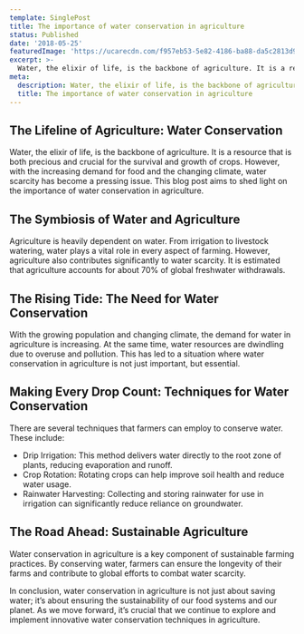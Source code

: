 ```yaml
---
template: SinglePost
title: The importance of water conservation in agriculture
status: Published
date: '2018-05-25'
featuredImage: 'https://ucarecdn.com/f957eb53-5e82-4186-ba88-da5c2813d965/'
excerpt: >-
  Water, the elixir of life, is the backbone of agriculture. It is a resource that is both precious and crucial for the survival and growth of crops. However, with the increasing demand for food and the changing climate, water scarcity has become a pressing issue. This blog post aims to shed light on the importance of water conservation in agriculture.
meta:
  description: Water, the elixir of life, is the backbone of agriculture. It is a resource that is both precious and crucial for the survival and growth of crops.
  title: The importance of water conservation in agriculture
---
```


## The Lifeline of Agriculture: Water Conservation
Water, the elixir of life, is the backbone of agriculture. It is a resource that is both precious and crucial for the survival and growth of crops. However, with the increasing demand for food and the changing climate, water scarcity has become a pressing issue. This blog post aims to shed light on the importance of water conservation in agriculture.

## The Symbiosis of Water and Agriculture
Agriculture is heavily dependent on water. From irrigation to livestock watering, water plays a vital role in every aspect of farming. However, agriculture also contributes significantly to water scarcity. It is estimated that agriculture accounts for about 70% of global freshwater withdrawals.

## The Rising Tide: The Need for Water Conservation
With the growing population and changing climate, the demand for water in agriculture is increasing. At the same time, water resources are dwindling due to overuse and pollution. This has led to a situation where water conservation in agriculture is not just important, but essential.

## Making Every Drop Count: Techniques for Water Conservation
There are several techniques that farmers can employ to conserve water. These include:

- Drip Irrigation: This method delivers water directly to the root zone of plants, reducing evaporation and runoff.
- Crop Rotation: Rotating crops can help improve soil health and reduce water usage.
- Rainwater Harvesting: Collecting and storing rainwater for use in irrigation can significantly reduce reliance on groundwater.
## The Road Ahead: Sustainable Agriculture
Water conservation in agriculture is a key component of sustainable farming practices. By conserving water, farmers can ensure the longevity of their farms and contribute to global efforts to combat water scarcity.

In conclusion, water conservation in agriculture is not just about saving water; it’s about ensuring the sustainability of our food systems and our planet. As we move forward, it’s crucial that we continue to explore and implement innovative water conservation techniques in agriculture.
